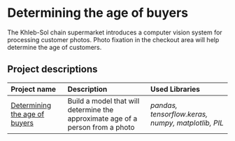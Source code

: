# Determining the age of buyers

The Khleb-Sol chain supermarket introduces a computer vision system for processing customer photos. Photo fixation in the checkout area will help determine the age of customers.

## Project descriptions

| Project name | Description | Used Libraries |
| :--------------------- | :--------------------- | :--------------------- |
| [Determining the age of buyers](https://github.com/limenbah/computer-vision/tree/main/computer-vision) | Build a model that will determine the approximate age of a person from a photo | *pandas, tensorflow.keras, numpy, matplotlib, PIL* |
